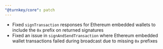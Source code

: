 ```yaml
---
"@turnkey/core": patch
---
```


- Fixed `signTransaction` responses for Ethereum embedded wallets to include the `0x` prefix on returned signatures
- Fixed an issue in `signAndSendTransaction` where Ethereum embedded wallet transactions failed during broadcast due to missing `0x` prefixes
